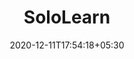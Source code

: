 ---
title: "SoloLearn"
date: 2020-12-11T17:54:18+05:30
description: SoloLearn Learn to code for FREE! 
weight: 4
link: https://code.sololearn.com/
repo: https://code.sololearn.com/
pinned: true
thumb: code/gitpod.svg
---